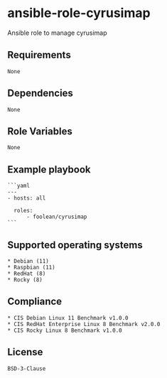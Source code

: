 # ansible-role-cyrusimap

Ansible role to manage cyrusimap


## Requirements

    None


## Dependencies

    None


## Role Variables

    None


## Example playbook

    ```yaml
    ---
    - hosts: all

      roles:
          - foolean/cyrusimap
    ```


## Supported operating systems

    * Debian (11)
    * Raspbian (11)
    * RedHat (8)
    * Rocky (8)


## Compliance

    * CIS Debian Linux 11 Benchmark v1.0.0
    * CIS RedHat Enterprise Linux 8 Benchmark v2.0.0
    * CIS Rocky Linux 8 Benchmark v1.0.0


## License

    BSD-3-Clause
